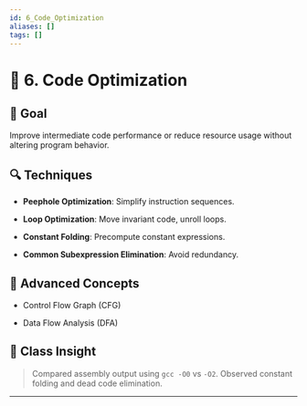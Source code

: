 ```yaml
---
id: 6_Code_Optimization
aliases: []
tags: []
---
```


# 🚀 6. Code Optimization

## 📌 Goal

Improve intermediate code performance or reduce resource usage without altering program behavior.

## 🔍 Techniques

- **Peephole Optimization**: Simplify instruction sequences.
    
- **Loop Optimization**: Move invariant code, unroll loops.
    
- **Constant Folding**: Precompute constant expressions.
    
- **Common Subexpression Elimination**: Avoid redundancy.
    

## 🧠 Advanced Concepts

- Control Flow Graph (CFG)
    
- Data Flow Analysis (DFA)
    

## 📝 Class Insight

> Compared assembly output using `gcc -O0` vs `-O2`. Observed constant folding and dead code elimination.

---
